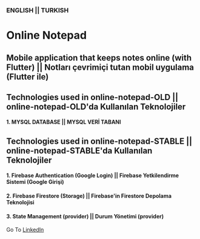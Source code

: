 ### ENGLISH || TURKISH

# Online Notepad

## Mobile application that keeps notes online (with Flutter) || Notları çevrimiçi tutan mobil uygulama (Flutter ile)

## Technologies used in online-notepad-OLD || online-notepad-OLD'da Kullanılan Teknolojiler

#### 1. MYSQL DATABASE || MYSQL VERİ TABANI

## Technologies used in online-notepad-STABLE || online-notepad-STABLE'da Kullanılan Teknolojiler

#### 1. Firebase Authentication (Google Login) || Firebase Yetkilendirme Sistemi (Google Girişi)

#### 2. Firebase Firestore (Storage) || Firebase'in Firestore Depolama Teknolojisi

#### 3. State Management (provider) || Durum Yönetimi (provider)

Go To [LinkedIn](https://www.linkedin.com/in/furkanulgen/)
